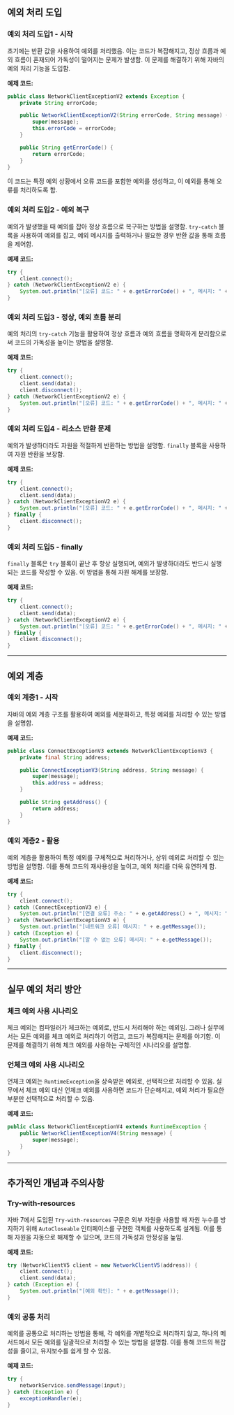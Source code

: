 ## 예외 처리 도입

### 예외 처리 도입1 - 시작

초기에는 반환 값을 사용하여 예외를 처리했음. 이는 코드가 복잡해지고, 정상 흐름과 예외 흐름이 혼재되어 가독성이 떨어지는 문제가 발생함. 이 문제를 해결하기 위해 자바의 예외 처리 기능을 도입함.

**예제 코드:**

```java
public class NetworkClientExceptionV2 extends Exception {
    private String errorCode;

    public NetworkClientExceptionV2(String errorCode, String message) {
        super(message);
        this.errorCode = errorCode;
    }

    public String getErrorCode() {
        return errorCode;
    }
}
```

이 코드는 특정 예외 상황에서 오류 코드를 포함한 예외를 생성하고, 이 예외를 통해 오류를 처리하도록 함.

### 예외 처리 도입2 - 예외 복구

예외가 발생했을 때 예외를 잡아 정상 흐름으로 복구하는 방법을 설명함. `try-catch` 블록을 사용하여 예외를 잡고, 예외 메시지를 출력하거나 필요한 경우 반환 값을 통해 흐름을 제어함.

**예제 코드:**

```java
try {
    client.connect();
} catch (NetworkClientExceptionV2 e) {
    System.out.println("[오류] 코드: " + e.getErrorCode() + ", 메시지: " + e.getMessage());
}
```

### 예외 처리 도입3 - 정상, 예외 흐름 분리

예외 처리의 `try-catch` 기능을 활용하여 정상 흐름과 예외 흐름을 명확하게 분리함으로써 코드의 가독성을 높이는 방법을 설명함.

**예제 코드:**

```java
try {
    client.connect();
    client.send(data);
    client.disconnect();
} catch (NetworkClientExceptionV2 e) {
    System.out.println("[오류] 코드: " + e.getErrorCode() + ", 메시지: " + e.getMessage());
}
```

### 예외 처리 도입4 - 리소스 반환 문제

예외가 발생하더라도 자원을 적절하게 반환하는 방법을 설명함. `finally` 블록을 사용하여 자원 반환을 보장함.

**예제 코드:**

```java
try {
    client.connect();
    client.send(data);
} catch (NetworkClientExceptionV2 e) {
    System.out.println("[오류] 코드: " + e.getErrorCode() + ", 메시지: " + e.getMessage());
} finally {
    client.disconnect();
}
```

### 예외 처리 도입5 - finally

`finally` 블록은 `try` 블록이 끝난 후 항상 실행되며, 예외가 발생하더라도 반드시 실행되는 코드를 작성할 수 있음. 이 방법을 통해 자원 해제를 보장함.

**예제 코드:**

```java
try {
    client.connect();
    client.send(data);
} catch (NetworkClientExceptionV2 e) {
    System.out.println("[오류] 코드: " + e.getErrorCode() + ", 메시지: " + e.getMessage());
} finally {
    client.disconnect();
}
```

---

## 예외 계층

### 예외 계층1 - 시작

자바의 예외 계층 구조를 활용하여 예외를 세분화하고, 특정 예외를 처리할 수 있는 방법을 설명함.

**예제 코드:**

```java
public class ConnectExceptionV3 extends NetworkClientExceptionV3 {
    private final String address;

    public ConnectExceptionV3(String address, String message) {
        super(message);
        this.address = address;
    }

    public String getAddress() {
        return address;
    }
}
```

### 예외 계층2 - 활용

예외 계층을 활용하여 특정 예외를 구체적으로 처리하거나, 상위 예외로 처리할 수 있는 방법을 설명함. 이를 통해 코드의 재사용성을 높이고, 예외 처리를 더욱 유연하게 함.

**예제 코드:**

```java
try {
    client.connect();
} catch (ConnectExceptionV3 e) {
    System.out.println("[연결 오류] 주소: " + e.getAddress() + ", 메시지: " + e.getMessage());
} catch (NetworkClientExceptionV3 e) {
    System.out.println("[네트워크 오류] 메시지: " + e.getMessage());
} catch (Exception e) {
    System.out.println("[알 수 없는 오류] 메시지: " + e.getMessage());
} finally {
    client.disconnect();
}
```

---

## 실무 예외 처리 방안

### 체크 예외 사용 시나리오

체크 예외는 컴파일러가 체크하는 예외로, 반드시 처리해야 하는 예외임. 그러나 실무에서는 모든 예외를 체크 예외로 처리하기 어렵고, 코드가 복잡해지는 문제를 야기함. 이 문제를 해결하기 위해 체크 예외를 사용하는 구체적인 시나리오를 설명함.

### 언체크 예외 사용 시나리오

언체크 예외는 `RuntimeException`을 상속받은 예외로, 선택적으로 처리할 수 있음. 실무에서 체크 예외 대신 언체크 예외를 사용하면 코드가 단순해지고, 예외 처리가 필요한 부분만 선택적으로 처리할 수 있음.

**예제 코드:**

```java
public class NetworkClientExceptionV4 extends RuntimeException {
    public NetworkClientExceptionV4(String message) {
        super(message);
    }
}
```

---

## 추가적인 개념과 주의사항

### Try-with-resources

자바 7에서 도입된 `Try-with-resources` 구문은 외부 자원을 사용할 때 자원 누수를 방지하기 위해 `AutoCloseable` 인터페이스를 구현한 객체를 사용하도록 설계됨. 이를 통해 자원을 자동으로 해제할 수 있으며, 코드의 가독성과 안정성을 높임.

**예제 코드:**

```java
try (NetworkClientV5 client = new NetworkClientV5(address)) {
    client.connect();
    client.send(data);
} catch (Exception e) {
    System.out.println("[예외 확인]: " + e.getMessage());
}
```

### 예외 공통 처리

예외를 공통으로 처리하는 방법을 통해, 각 예외를 개별적으로 처리하지 않고, 하나의 메서드에서 모든 예외를 일괄적으로 처리할 수 있는 방법을 설명함. 이를 통해 코드의 복잡성을 줄이고, 유지보수를 쉽게 할 수 있음.

**예제 코드:**

```java
try {
    networkService.sendMessage(input);
} catch (Exception e) {
    exceptionHandler(e);
}
```

